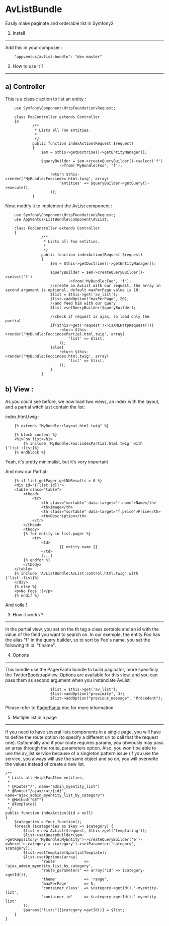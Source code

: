AvListBundle
============

Easily make paginate and orderable list in Symfony2

1) Install
----------------

Add this in your composer :


        "appventus/avlist-bundle": "dev-master"


2) How to use it ?
----------------

a) Controller
----------------

This is a classic action to list an entity :


        use Symfony\Component\HttpFoundation\Request;

        class FooController extends Controller
        {m
                /**
                 * Lists all Foo entities.
                 *
                 */
                public function indexAction(Request $request)
                {
                    $em = $this->getDoctrine()->getEntityManager();

                    $queryBuilder = $em->createQueryBuilder()->select('f')
                            ->from('MyBundle:Foo', 'f');

                        return $this->render('MyBundle:Foo:index.html.twig', array(
                            'entities' => $queryBuilder->getQuery()->execute(),
                        ));
                }

Now, modify it to implement the AvList component :


        use Symfony\Component\HttpFoundation\Request;
        use AppVentus\ListBundle\Component\AvList;

        class FooController extends Controller
        {
                    /**
                     * Lists all Foo entities.
                     *
                     */
                    public function indexAction(Request $request)
                    {
                        $em = $this->getDoctrine()->getEntityManager();

                        $queryBuilder = $em->createQueryBuilder()->select('f')
                                ->from('MyBundle:Foo', 'f');
                        //create an AvList with our request, the array in second argument is optional, default maxPerPage value is 10.
                        $list = $this->get('av_list');
                        $list->addOption("maxPerPage", 20);
                        //and feed him with our query
                        $list->setQueryBuilder($queryBuilder);

                        //check if request is ajax, so load only the partial
                        if($this->get('request')->isXMLHttpRequest()){
                            return $this->render('MyBundle:Foo:indexPartial.html.twig', array(
                                'list' => $list,
                            ));
                        }else{
                            return $this->render('MyBundle:Foo:index.html.twig', array(
                                'list' => $list,
                            ));
                        }
                    }

b) View :
---------------

As you could see before, we now load two views, an index with the layout, and a partial witch just contain the list:

index.html.twig :

        {% extends "MyBundle::layout.html.twig" %}

        {% block content %}
        <h1>Foo list</h1>
            {% include 'MyBundle:Foo:indexPartial.html.twig' with {'list':list}%}
        {% endblock %}

Yeah, it's pretty minimalist, but it's very important

And now our Partial :

        {% if list.getPager.getNbResults > 0 %}
        <div id="{{list.id}}">
        <table class="table">
            <thead>
                <tr>
                    <th class="sortable" data-target="f.name">Name</th>
                    <th>Image</th>
                    <th class="sortable" data-target="f.price">Price</th>
                    <th>Description</th>
                </tr>
            </thead>
            <tbody>
            {% for entity in list.pager %}
                <tr>
                    <td>
                            {{ entity.name }}
                    </td>
                    [...]
            {% endfor %}
            </tbody>
        </table>
        {% include 'AvListBundle:AvList:control.html.twig' with {'list':list}%}
        </div>
        {% else %}
        <p>No Foos :(</p>
        {% endif %}

And voila !

3) How it works ?
-----------------

In the partial view, you set on the th tag a class sortable and an id with the value of the field you want to search on. In our exemple, the entity Foo has the alias "f" in the query builder, so to sort by Foo's name, you set the following th id: "f.name".

4) Options
----------------

This bundle use the PagerFanta bundle to build paginator, more specificly the TwitterBootstrapView. Options are available for this view, and you can pass them as second argument when you instanciate AvList:

                        $list = $this->get('av_list');
                        $list->addOption("proximity", 3);
                        $list->addOption("previous_message", "Précédent");


Please refer to [PagerFanta](https://github.com/whiteoctober/Pagerfanta/blob/master/README.md) doc for more information


5) Multiple list in a page
----------------

If you need to have several lists components in a single page, you will have to define the route option (to specify a different url to call that the request one). Optionnally and if your route requires params, you obviously may pass an array through the route_parameters option.
Also, you won't be able to use the av_list service because of a singleton pattern issue (if you use the service, you always will use the same object and so on, you will overwrite the values instead of create a new list.



    /**
     * Lists all Help\FaqItem entities.
     *
     * @Route("/", name="admin_myentity_list")
     * @Route("/ajax/cat/{id}", name="ajax_admin_myentity_list_by_category")
     * @Method("GET")
     * @Template()
     */
    public function indexAction($id = null)
    {
        $categories = Your_function();
        foreach ($categories as $key => $category) {
            $list = new AvList($request, $this->get('templating'));
            $list->setQueryBuilder($em->getRepository('MyBundle:MyEntity')->createQueryBuilder('e')->where('e.category = :category')->setParameter('category', $category));
            $list->setTemplate($partialTemplate);
            $list->setOptions(array(
                    'route'            => 'ajax_admin_myentity_list_by_category',
                    'route_parameters' => array('id' => $category->getId()),
                    'theme'            => 'range',
                    'maxPerPage'       => 5,
                    'container_class'  => $category->getId().'-myentity-list',
                    'container_id'     => $category->getId().'-myentity-list'
            ));
            $params["lists"][$category->getId()] = $list;
        }
    }



